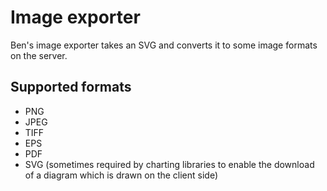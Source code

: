 # Image exporter #

Ben's image exporter takes an SVG and converts it to some image formats
on the server.

## Supported formats ##
  * PNG
  * JPEG
  * TIFF
  * EPS
  * PDF
  * SVG (sometimes required by charting libraries to enable the download of a diagram which is drawn on the client side)